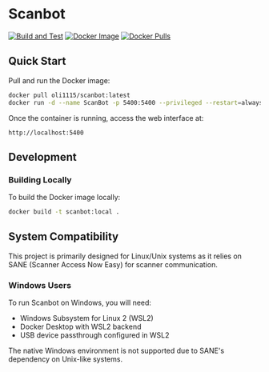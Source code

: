 # Scanbot

[![Build and Test](https://github.com/ostaubzug/scanbot/actions/workflows/build.yml/badge.svg)](https://github.com/ostaubzug/scanbot/actions)
[![Docker Image](https://img.shields.io/docker/image-size/oli1115/scanbot/latest?logo=docker)](https://hub.docker.com/r/oli1115/scanbot)
[![Docker Pulls](https://img.shields.io/docker/pulls/oli1115/scanbot?logo=docker)](https://hub.docker.com/r/oli1115/scanbot)

## Quick Start

Pull and run the Docker image:

```bash
docker pull oli1115/scanbot:latest
docker run -d --name ScanBot -p 5400:5400 --privileged --restart=always --network host -v /var/run/dbus:/var/run/dbus -v /dev/bus/usb:/dev/bus/usb oli1115/scanbot:latest
```

Once the container is running, access the web interface at:

```
http://localhost:5400
```

## Development

### Building Locally

To build the Docker image locally:

```bash
docker build -t scanbot:local .
```

## System Compatibility

This project is primarily designed for Linux/Unix systems as it relies on SANE (Scanner Access Now Easy) for scanner communication.

### Windows Users

To run Scanbot on Windows, you will need:

- Windows Subsystem for Linux 2 (WSL2)
- Docker Desktop with WSL2 backend
- USB device passthrough configured in WSL2

The native Windows environment is not supported due to SANE's dependency on Unix-like systems.
